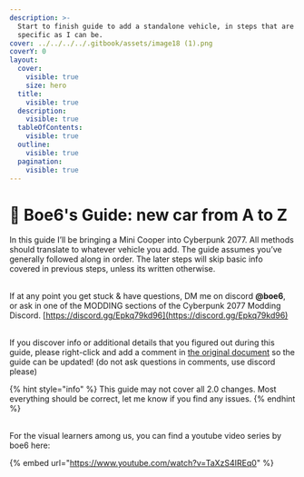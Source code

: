 ```yaml
---
description: >-
  Start to finish guide to add a standalone vehicle, in steps that are as
  specific as I can be.
cover: ../../../../.gitbook/assets/image18 (1).png
coverY: 0
layout:
  cover:
    visible: true
    size: hero
  title:
    visible: true
  description:
    visible: true
  tableOfContents:
    visible: true
  outline:
    visible: true
  pagination:
    visible: true
---
```


# 🚗 Boe6's Guide: new car from A to Z

In this guide I’ll be bringing a Mini Cooper into Cyberpunk 2077. All methods should translate to whatever vehicle you add. The guide assumes you’ve generally followed along in order. The later steps will skip basic info covered in previous steps, unless its written otherwise.

\
If at any point you get stuck & have questions, DM me on discord **@boe6**, or ask in one of the MODDING sections of the Cyberpunk 2077 Modding Discord. [https://discord.gg/Epkq79kd96](https://discord.gg/Epkq79kd96)

\
If you discover info or additional details that you figured out during this guide, please right-click and add a comment in [the original document](https://docs.google.com/document/d/1a5Xvviw\_GQxcvbxEwc3GoboaNk0igxlhiyS7ux34sIs/edit?usp=sharing) so the guide can be updated! (do not ask questions in comments, use discord please)&#x20;



{% hint style="info" %}
This guide may not cover all 2.0 changes. Most everything should be correct, let me know if you find any issues.
{% endhint %}

\
For the visual learners among us, you can find a youtube video series by boe6 here:

{% embed url="https://www.youtube.com/watch?v=TaXzS4IREq0" %}
